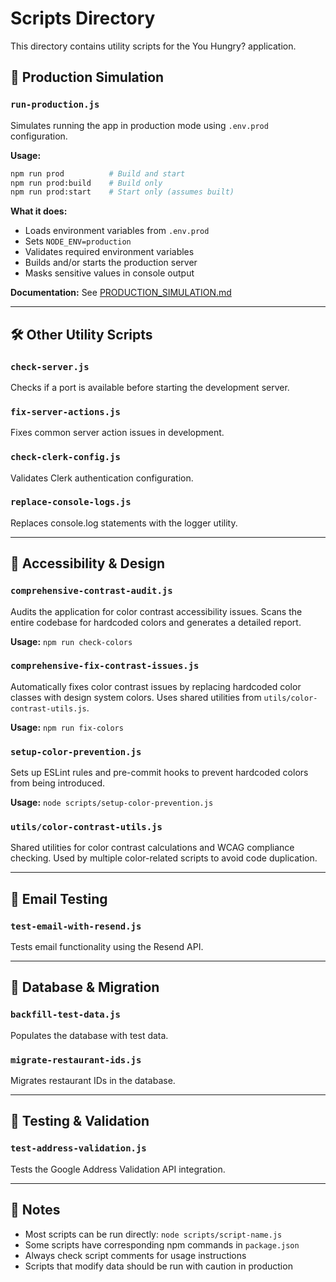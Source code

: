 # Scripts Directory

This directory contains utility scripts for the You Hungry? application.

## 🚀 Production Simulation

### `run-production.js`

Simulates running the app in production mode using `.env.prod` configuration.

**Usage:**

```bash
npm run prod          # Build and start
npm run prod:build    # Build only
npm run prod:start    # Start only (assumes built)
```

**What it does:**

- Loads environment variables from `.env.prod`
- Sets `NODE_ENV=production`
- Validates required environment variables
- Builds and/or starts the production server
- Masks sensitive values in console output

**Documentation:** See [PRODUCTION_SIMULATION.md](../docs/PRODUCTION_SIMULATION.md)

---

## 🛠️ Other Utility Scripts

### `check-server.js`

Checks if a port is available before starting the development server.

### `fix-server-actions.js`

Fixes common server action issues in development.

### `check-clerk-config.js`

Validates Clerk authentication configuration.

### `replace-console-logs.js`

Replaces console.log statements with the logger utility.

---

## 🎨 Accessibility & Design

### `comprehensive-contrast-audit.js`

Audits the application for color contrast accessibility issues. Scans the entire codebase for hardcoded colors and generates a detailed report.

**Usage:** `npm run check-colors`

### `comprehensive-fix-contrast-issues.js`

Automatically fixes color contrast issues by replacing hardcoded color classes with design system colors. Uses shared utilities from `utils/color-contrast-utils.js`.

**Usage:** `npm run fix-colors`

### `setup-color-prevention.js`

Sets up ESLint rules and pre-commit hooks to prevent hardcoded colors from being introduced.

**Usage:** `node scripts/setup-color-prevention.js`

### `utils/color-contrast-utils.js`

Shared utilities for color contrast calculations and WCAG compliance checking. Used by multiple color-related scripts to avoid code duplication.

---

## 📧 Email Testing

### `test-email-with-resend.js`

Tests email functionality using the Resend API.

---

## 🔧 Database & Migration

### `backfill-test-data.js`

Populates the database with test data.

### `migrate-restaurant-ids.js`

Migrates restaurant IDs in the database.

---

## 🔬 Testing & Validation

### `test-address-validation.js`

Tests the Google Address Validation API integration.

---

## 📝 Notes

- Most scripts can be run directly: `node scripts/script-name.js`
- Some scripts have corresponding npm commands in `package.json`
- Always check script comments for usage instructions
- Scripts that modify data should be run with caution in production
